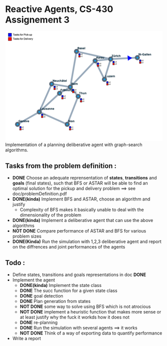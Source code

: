 # Reactive Agents, CS-430 Assignement 3

![screenshot](screenshot.png)
Implementation of a planning deliberative agent with graph-search algorithms.

## Tasks from the problem definition :
* **DONE** Choose an adequate reprensentation of **states**, **transitions** and **goals** (final states), such that BFS or ASTAR will be able to find an optimal solution for the pickup and delivery problem ==> see doc/problemDefinition.pdf
* **DONE(kinda)** Implement BFS and ASTAR, choose an algorithm and justify
  * Complexity of BFS makes it basically unable to deal with the dimensionality of the problem
* **DONE(kinda)** Implement a deliberative agent that can use the above algorithms
* **NOT DONE** Compare performance of ASTAR and BFS for various problem sizes
* **DONE(Kinda)** Run the simulation with 1,2,3 deliberative agent and report on the diffrences and joint performances of the agents

## Todo : 

* Define states, transitions and goals representations in doc **DONE**
* Implement the agent
  * **DONE(kinda)** Implement the state class
  * **DONE** The succ function for a given state class
  * **DONE** goal detection
  * **DONE** Plan generation from states
  * **NOT DONE** some way to solve using BFS which is not atrocious
  * **NOT DONE** implement a heuristic function that makes more sense or at least justify why the fuck it workds how it does not
  *  **DONE** re-planning
  * **DONE** Run the simulation with several agents ==> it works
  * **NOT DONE** Think of a way of exporting data to quantify performance
* Write a report